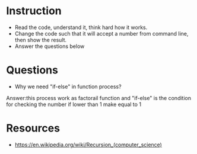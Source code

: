 ﻿# Instruction
* Read the code, understand it, think hard how it works.
* Change the code such that it will accept a number from command line, then show the result.
* Answer the questions below

# Questions
* Why we need "if-else" in function process?

Answer:this process work as factorail function and "if-else" is the condition for checking the number if lower than 1 
make equal to 1 


# Resources
* https://en.wikipedia.org/wiki/Recursion_(computer_science)